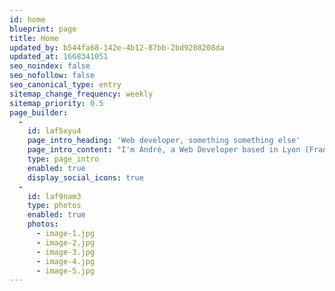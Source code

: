 ```yaml
---
id: home
blueprint: page
title: Home
updated_by: b544fa68-142e-4b12-87bb-2bd9208208da
updated_at: 1668341051
seo_noindex: false
seo_nofollow: false
seo_canonical_type: entry
sitemap_change_frequency: weekly
sitemap_priority: 0.5
page_builder:
  -
    id: laf5xyu4
    page_intro_heading: 'Web developer, something something else'
    page_intro_content: "I'm André, a Web Developer based in Lyon (France) and currently working at Steadfast Collective as a Tech Lead. Over the years I've worked in many web based projects, from small marketing websites to e-commerce websites. These days, I focus primarily on web apps built using the Laravel framework. I also like to work with TailwindCSS and VueJs/InertiaJS."
    type: page_intro
    enabled: true
    display_social_icons: true
  -
    id: laf9nam3
    type: photos
    enabled: true
    photos:
      - image-1.jpg
      - image-2.jpg
      - image-3.jpg
      - image-4.jpg
      - image-5.jpg
---
```

